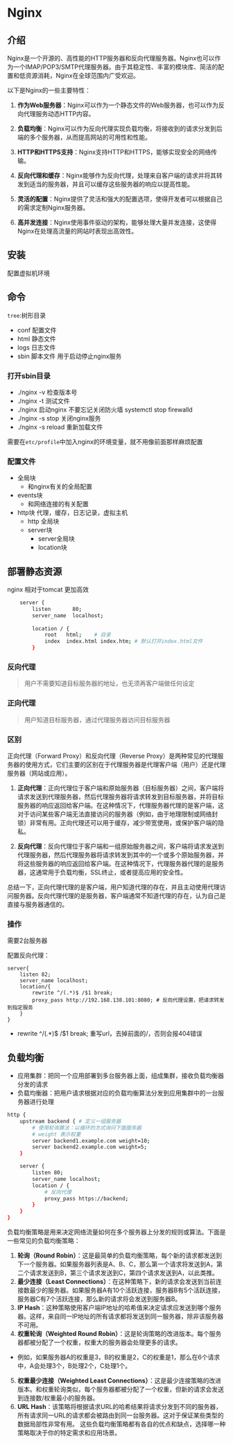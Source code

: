 # Nginx

## 介绍
Nginx是一个开源的、高性能的HTTP服务器和反向代理服务器。Nginx也可以作为一个IMAP/POP3/SMTP代理服务器。由于其稳定性、丰富的模块库、简洁的配置和低资源消耗，Nginx在全球范围内广受欢迎。

以下是Nginx的一些主要特性：

1. **作为Web服务器**：Nginx可以作为一个静态文件的Web服务器，也可以作为反向代理服务动态HTTP内容。

2. **负载均衡**：Nginx可以作为反向代理实现负载均衡，将接收到的请求分发到后端的多个服务器，从而提高网站的可用性和性能。

3. **HTTP和HTTPS支持**：Nginx支持HTTP和HTTPS，能够实现安全的网络传输。

4. **反向代理和缓存**：Nginx能够作为反向代理，处理来自客户端的请求并将其转发到适当的服务器，并且可以缓存这些服务器的响应以提高性能。

5. **灵活的配置**：Nginx提供了灵活和强大的配置选项，使得开发者可以根据自己的需求定制Nginx服务器。

6. **高并发连接**：Nginx使用事件驱动的架构，能够处理大量并发连接，这使得Nginx在处理高流量的网站时表现出高效性。

## 安装

配置虚拟机环境

## 命令

`tree`:树形目录

- conf 配置文件
- html 静态文件
- logs 日志文件
- sbin 脚本文件 用于启动停止nginx服务

### 打开sbin目录
- ./nginx -v  检查版本号
- ./nginx -t  测试文件
- ./nginx 启动nginx   不要忘记关闭防火墙 systemctl stop firewalld
- ./nginx -s stop 关闭nginx服务
- ./nginx -s reload 重新加载文件

需要在`etc/profile`中加入nginx的环境变量，就不用像前面那样麻烦配置

### 配置文件

- 全局块
  - 和nginx有关的全局配置
- events块
  - 和网络连接的有关配置
- http块   代理，缓存，日志记录，虚拟主机
  - http 全局块
  - server块
    - server全局块
    - location块


## 部署静态资源

nginx 相对于tomcat 更加高效

```bash
    server {
        listen       80;
        server_name  localhost;
        
        location / {
            root   html;    # 目录
            index  index.html index.htm; # 默认打开index.html文件
        }
```


### 反向代理

> 用户不需要知道目标服务器的地址，也无须再客户端做任何设定

### 正向代理

> 用户知道目标服务器，通过代理服务器访问目标服务器

### 区别

正向代理（Forward Proxy）和反向代理（Reverse Proxy）是两种常见的代理服务器的使用方式，它们主要的区别在于代理服务器是代理客户端（用户）还是代理服务器（网站或应用）。

1. **正向代理**：正向代理位于客户端和原始服务器（目标服务器）之间，客户端将请求发送到代理服务器，然后代理服务器将请求转发到目标服务器，并将目标服务器的响应返回给客户端。在这种情况下，代理服务器代理的是客户端，这对于访问某些客户端无法直接访问的服务器（例如，由于地理限制或网络封锁）非常有用。正向代理还可以用于缓存，减少带宽使用，或保护客户端的隐私。

2. **反向代理**：反向代理位于客户端和一组原始服务器之间，客户端将请求发送到代理服务器，然后代理服务器将请求转发到其中的一个或多个原始服务器，并将这些服务器的响应返回给客户端。在这种情况下，代理服务器代理的是服务器，这通常用于负载均衡，SSL终止，或者提高应用的安全性。

总结一下，正向代理代理的是客户端，用户知道代理的存在，并且主动使用代理访问服务器。反向代理代理的是服务器，客户端通常不知道代理的存在，认为自己是直接与服务器通信的。

### 操作

需要2台服务器

配置反向代理：
```
server{
    listen 82;
    server_name localhost;
    location/{
        rewrite ^/(.*)$ /$1 break;
        proxy_pass http://192.168.138.101:8080; # 反向代理设置，把请求转发到指定服务
    }
}
```
- rewrite ^/(.*)$ /$1 break; 重写url，去掉前面的/，否则会报404错误
## 负载均衡

- 应用集群：把同一个应用部署到多台服务器上面，组成集群，接收负载均衡器分发的请求
- 负载均衡器：把用户请求根据对应的负载均衡算法分发到应用集群中的一台服务器进行处理

```bash
http {
    upstream backend { # 定义一组服务器
        # 使用轮询算法：以循环的方式询问下面服务器
        # weight 表示权重
        server backend1.example.com weight=10;
        server backend2.example.com weight=5;
    }

    server {
        listen 80;
        server_name localhost;
        location / {
            # 反向代理
            proxy_pass https://backend;
        }
    }
}
```

负载均衡策略是用来决定网络流量如何在多个服务器上分发的规则或算法。下面是一些常见的负载均衡策略：

1. **轮询（Round Robin）**：这是最简单的负载均衡策略，每个新的请求都发送到下一个服务器。如果服务器列表是A、B、C，那么第一个请求将发送到A，第二个请求发送到B，第三个请求发送到C，第四个请求发送到A，以此类推。
2. **最少连接（Least Connections）**：在这种策略下，新的请求会发送到当前连接数最少的服务器。如果服务器A有10个活跃连接，服务器B有5个活跃连接，服务器C有7个活跃连接，那么新的请求将会发送到服务器B。
3. **IP Hash**：这种策略使用客户端IP地址的哈希值来决定请求应发送到哪个服务器。这样，来自同一IP地址的所有请求都将发送到同一服务器，除非该服务器不可用。
4. **权重轮询（Weighted Round Robin）**：这是轮询策略的改进版本。每个服务器都被分配了一个权重，权重大的服务器会处理更多的请求。
- 例如，如果服务器A的权重是3，B的权重是2，C的权重是1，那么在6个请求中，A会处理3个，B处理2个，C处理1个。
5. **权重最少连接（Weighted Least Connections）**：这是最少连接策略的改进版本。和权重轮询类似，每个服务器都被分配了一个权重，但新的请求会发送到连接数/权重最小的服务器。
6. **URL Hash**：该策略将根据请求URL的哈希结果将请求分发到不同的服务器，所有请求同一URL的请求都会被路由到同一台服务器。这对于保证某些类型的数据局部性非常有用。
这些负载均衡策略都有各自的优点和缺点，选择哪一种策略取决于你的特定需求和应用场景。





